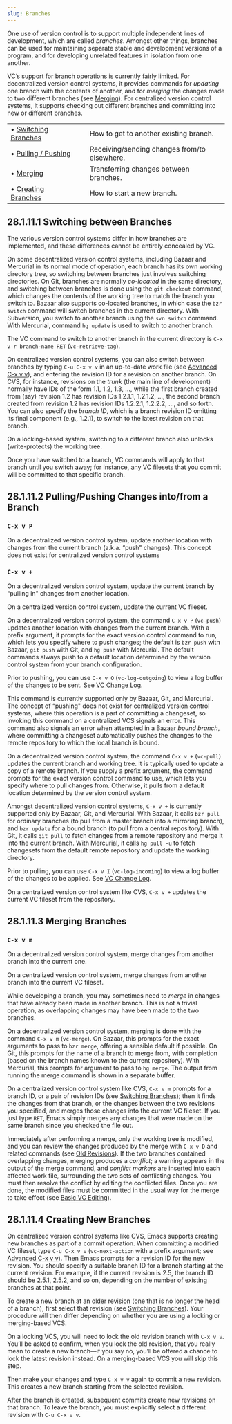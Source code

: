 ```yaml
---
slug: Branches
---
```


One use of version control is to support multiple independent lines of development, which are called *branches*. Amongst other things, branches can be used for maintaining separate stable and development versions of a program, and for developing unrelated features in isolation from one another.

VC’s support for branch operations is currently fairly limited. For decentralized version control systems, it provides commands for *updating* one branch with the contents of another, and for *merging* the changes made to two different branches (see [Merging](Merging)). For centralized version control systems, it supports checking out different branches and committing into new or different branches.

|                                              |    |                                              |
| :------------------------------------------- | -- | :------------------------------------------- |
| • [Switching Branches](Switching-Branches)   |    | How to get to another existing branch.       |
| • [Pulling / Pushing](Pulling-_002f-Pushing) |    | Receiving/sending changes from/to elsewhere. |
| • [Merging](Merging)                         |    | Transferring changes between branches.       |
| • [Creating Branches](Creating-Branches)     |    | How to start a new branch.                   |
## 28.1.11.1 Switching between Branches

The various version control systems differ in how branches are implemented, and these differences cannot be entirely concealed by VC.

On some decentralized version control systems, including Bazaar and Mercurial in its normal mode of operation, each branch has its own working directory tree, so switching between branches just involves switching directories. On Git, branches are normally *co-located* in the same directory, and switching between branches is done using the `git checkout` command, which changes the contents of the working tree to match the branch you switch to. Bazaar also supports co-located branches, in which case the `bzr switch` command will switch branches in the current directory. With Subversion, you switch to another branch using the `svn switch` command. With Mercurial, command `hg update` is used to switch to another branch.

The VC command to switch to another branch in the current directory is `C-x v r branch-name RET` (`vc-retrieve-tag`).

On centralized version control systems, you can also switch between branches by typing `C-u C-x v v` in an up-to-date work file (see [Advanced C-x v v](Advanced-C_002dx-v-v)), and entering the revision ID for a revision on another branch. On CVS, for instance, revisions on the *trunk* (the main line of development) normally have IDs of the form 1.1, 1.2, 1.3, …, while the first branch created from (say) revision 1.2 has revision IDs 1.2.1.1, 1.2.1.2, …, the second branch created from revision 1.2 has revision IDs 1.2.2.1, 1.2.2.2, …, and so forth. You can also specify the *branch ID*, which is a branch revision ID omitting its final component (e.g., 1.2.1), to switch to the latest revision on that branch.

On a locking-based system, switching to a different branch also unlocks (write-protects) the working tree.

Once you have switched to a branch, VC commands will apply to that branch until you switch away; for instance, any VC filesets that you commit will be committed to that specific branch.
## 28.1.11.2 Pulling/Pushing Changes into/from a Branch

### `C-x v P`

On a decentralized version control system, update another location with changes from the current branch (a.k.a. “push" changes). This concept does not exist for centralized version control systems

### `C-x v +`

On a decentralized version control system, update the current branch by “pulling in" changes from another location.

On a centralized version control system, update the current VC fileset.

On a decentralized version control system, the command `C-x v P` (`vc-push`) updates another location with changes from the current branch. With a prefix argument, it prompts for the exact version control command to run, which lets you specify where to push changes; the default is `bzr push` with Bazaar, `git push` with Git, and `hg push` with Mercurial. The default commands always push to a default location determined by the version control system from your branch configuration.

Prior to pushing, you can use `C-x v O` (`vc-log-outgoing`) to view a log buffer of the changes to be sent. See [VC Change Log](VC-Change-Log).

This command is currently supported only by Bazaar, Git, and Mercurial. The concept of “pushing" does not exist for centralized version control systems, where this operation is a part of committing a changeset, so invoking this command on a centralized VCS signals an error. This command also signals an error when attempted in a Bazaar *bound branch*, where committing a changeset automatically pushes the changes to the remote repository to which the local branch is bound.

On a decentralized version control system, the command `C-x v +` (`vc-pull`) updates the current branch and working tree. It is typically used to update a copy of a remote branch. If you supply a prefix argument, the command prompts for the exact version control command to use, which lets you specify where to pull changes from. Otherwise, it pulls from a default location determined by the version control system.

Amongst decentralized version control systems, `C-x v +` is currently supported only by Bazaar, Git, and Mercurial. With Bazaar, it calls `bzr pull` for ordinary branches (to pull from a master branch into a mirroring branch), and `bzr update` for a bound branch (to pull from a central repository). With Git, it calls `git pull` to fetch changes from a remote repository and merge it into the current branch. With Mercurial, it calls `hg pull -u` to fetch changesets from the default remote repository and update the working directory.

Prior to pulling, you can use `C-x v I` (`vc-log-incoming`) to view a log buffer of the changes to be applied. See [VC Change Log](VC-Change-Log).

On a centralized version control system like CVS, `C-x v +` updates the current VC fileset from the repository.
## 28.1.11.3 Merging Branches

### `C-x v m`

On a decentralized version control system, merge changes from another branch into the current one.

On a centralized version control system, merge changes from another branch into the current VC fileset.

While developing a branch, you may sometimes need to *merge* in changes that have already been made in another branch. This is not a trivial operation, as overlapping changes may have been made to the two branches.

On a decentralized version control system, merging is done with the command `C-x v m` (`vc-merge`). On Bazaar, this prompts for the exact arguments to pass to `bzr merge`, offering a sensible default if possible. On Git, this prompts for the name of a branch to merge from, with completion (based on the branch names known to the current repository). With Mercurial, this prompts for argument to pass to `hg merge`. The output from running the merge command is shown in a separate buffer.

On a centralized version control system like CVS, `C-x v m` prompts for a branch ID, or a pair of revision IDs (see [Switching Branches](Switching-Branches)); then it finds the changes from that branch, or the changes between the two revisions you specified, and merges those changes into the current VC fileset. If you just type `RET`, Emacs simply merges any changes that were made on the same branch since you checked the file out.

Immediately after performing a merge, only the working tree is modified, and you can review the changes produced by the merge with `C-x v D` and related commands (see [Old Revisions](Old-Revisions)). If the two branches contained overlapping changes, merging produces a *conflict*; a warning appears in the output of the merge command, and *conflict markers* are inserted into each affected work file, surrounding the two sets of conflicting changes. You must then resolve the conflict by editing the conflicted files. Once you are done, the modified files must be committed in the usual way for the merge to take effect (see [Basic VC Editing](Basic-VC-Editing)).
## 28.1.11.4 Creating New Branches

On centralized version control systems like CVS, Emacs supports creating new branches as part of a commit operation. When committing a modified VC fileset, type `C-u C-x v v` (`vc-next-action` with a prefix argument; see [Advanced C-x v v](Advanced-C_002dx-v-v)). Then Emacs prompts for a revision ID for the new revision. You should specify a suitable branch ID for a branch starting at the current revision. For example, if the current revision is 2.5, the branch ID should be 2.5.1, 2.5.2, and so on, depending on the number of existing branches at that point.

To create a new branch at an older revision (one that is no longer the head of a branch), first select that revision (see [Switching Branches](Switching-Branches)). Your procedure will then differ depending on whether you are using a locking or merging-based VCS.

On a locking VCS, you will need to lock the old revision branch with `C-x v v`. You’ll be asked to confirm, when you lock the old revision, that you really mean to create a new branch—if you say no, you’ll be offered a chance to lock the latest revision instead. On a merging-based VCS you will skip this step.

Then make your changes and type `C-x v v` again to commit a new revision. This creates a new branch starting from the selected revision.

After the branch is created, subsequent commits create new revisions on that branch. To leave the branch, you must explicitly select a different revision with `C-u C-x v v`.
